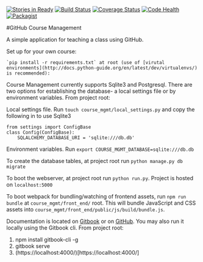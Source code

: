 [![Stories in Ready](https://badge.waffle.io/cheshireoctopus/course_mgmt.png?label=ready&title=Ready)](https://waffle.io/cheshireoctopus/course_mgmt)
[![Build Status](https://travis-ci.org/cheshireoctopus/course_mgmt.png)](https://travis-ci.org/cheshireoctopus/course_mgmt)
[![Coverage Status](https://coveralls.io/repos/github/cheshireoctopus/course_mgmt/badge.png?branch=master)](https://coveralls.io/github/cheshireoctopus/course_mgmt?branch=master)
[![Code Health](https://landscape.io/github/cheshireoctopus/course_mgmt/master/landscape.svg?style=flat)](https://landscape.io/github/cheshireoctopus/course_mgmt/master)
[![Packagist](https://img.shields.io/packagist/l/doctrine/orm.svg?maxAge=2592000)]()

#GitHub Course Management

A simple application for teaching a class using GitHub.

Set up for your own course:

    `pip install -r requirements.txt` at root (use of [virutal environments](http://docs.python-guide.org/en/latest/dev/virtualenvs/) is recommended):

Course Management currently supports Sqlite3 and Postgresql. There are two options for establishing the database- a local settings file or by environment variables. From project root: 

Local settings file. Run `touch course_mgmt/local_settings.py` and copy the following in to use Sqlite3

    from settings import ConfigBase
    class Config(ConfigBase):
        SQLALCHEMY_DATABASE_URI = 'sqlite:///db.db'

Environment variables. Run `export COURSE_MGMT_DATABASE=sqlite:///db.db`

To create the database tables, at project root run `python manage.py db migrate`

To boot the webserver, at project root run `python run.py`. Project is hosted on `localhost:5000`

To boot webpack for bundling/watching of frontend assets, run `npm run bundle` at `course_mgmt/front_end/` root. This will bundle JavaScript and CSS assets into `course_mgmt/front_end/public/js/build/bundle.js`.

Documentation is located on [Gitbook](https://cheshireoctopus.gitbooks.io/course_mgmt/content/) or on [GitHub](docs/SUMMARY.md).
You may also run it locally using the Gitbook cli. From project root:

1. npm install gitbook-cli -g
2. gitbook serve
3. (https://localhost:4000/)[https://localhost:4000/]